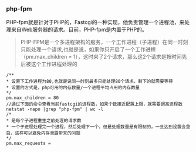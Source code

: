 ### php-fpm
PHP-fpm就是针对于PHP的，Fastcgi的一种实现，他负责管理一个进程池，来处理来自Web服务器的请求。目前，PHP-fpm是内置于PHP的。
> PHP-FPM是一个多进程架构的服务，一个工作进程（子进程）在同一时刻只能处理一个请求,也就是说，如果你只开启了一个工作进程（pm.max_children = 1），这时来了2个请求，那么这2个请求是按时间先后被这个工作进程处理的

```shell
/**
* 设置下工作进程为80,也就是说同一时刻最多只能处理80个请求，剩下的就需要等待
* 设置的方式是，php可用的内存数量/一个进程平均占用的内存数量
*/
pm.max_children = 80
//通过下面的命令查看当前fastcgi的进程数，如果个数接近配置上限，就需要调高进程数
netstat -napo |grep "php-fpm" | wc -l
/*
* 是每个子进程重生之前处理的请求数
* 一个子进程处理完一个进程，然后处理下一个，但是处理数量是有限制的，一旦达到设置会重启，这样可以避免内存泄露带来的问题
*/
pm.max_requests =


```
